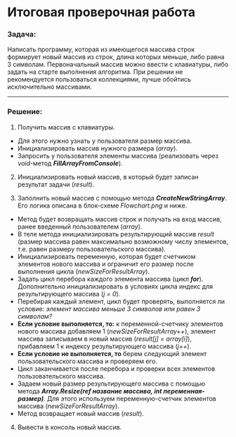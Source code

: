 # **Итоговая проверочная работа**

### **Задача:**

Написать программу, которая из имеющегося массива строк формирует новый массив из строк, длина которых меньше, либо равна 3 символам. Первоначальный массив можно ввести с клавиатуры, либо задать на старте выполнения алгоритма. При решении не рекомендуется пользоваться коллекциями, лучше обойтись исключительно массивами.
***
### **Решение:**
1. Получить массив с клавиатуры.
*   Для этого нужно узнать у пользователя размер массива.
* Инициализировать массив нужного размера  (*array*).
* Запросить у пользователя элементы массива (реализовать через *void*-метод ***FillArrayFromConsole***).

2. Инициализировать новый массив, в который будет записан результат задачи (*result*).

3. Заполнить новый массив с помощью метода ***CreateNewStringArray***. Его логика описана в блок-схеме *Flowchart.png* и ниже.
* Метод будет возвращать массив строк и получать на вход массив, ранее введенный пользователем (*array*).
* В теле метода инициализировать результирующий массив *result* (размер массива равен максимально возможному числу элементов, т.е. равен размеру пользовательского массива).
* Инициализировать переменную, которая будет счетчиком элементов нового массива и ограничит его размер после выполнения цикла (*newSizeForResultArray*).
* Задать цикл перебора каждого элемента массива (цикл ***for***). Дополнительно инициализировать в условиях цикла индекс для результирующего массива (*j = 0*).
* Перебирая каждый элемент, цикл будет проверять, выполняется ли условие: *элемент массива меньше 3 символов или равен 3 символам?*
* **Если условие выполняется, то:** к переменной-счетчику элементов нового массива  добавляем 1 (*newSizeForResultArray++*), элемент массива записываем в новый массив (*result[j] = array[i]*), прибавляем 1 к индексу результирующего массива (*j++*).
* **Если условие не выполняется, то** берем следующий элемент пользовательского массива и проверяем его.
* Цикл заканчивается после перебора и проверки всех элементов пользовательского массива.
* Задаем новый размер результирующего массива с помощью метода ***Array.Resize(ref название массива, int переменная-размер)***. Для этого используем переменную-счетчик элементов массива (*newSizeForResultArray*).
* Метод возвращает новый массив (*result*).

4. Вывести в консоль новый массив.